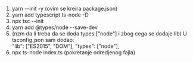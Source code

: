1. yarn --init -y   (ovim se kreira package.json)
2. yarn add typescript ts-node -D
3. npx tsc --init
4. yarn add @types/node --save-dev
5.  (nzm da li treba da se doda types:["node"] i zbog cega se dodaje lib) U tsconfig.json sam dodao:   
        "lib": ["ES2015", "DOM"], 
        "types": ["node"],    
6. npx ts-node index.ts (pokretanje odredjenog fajla)